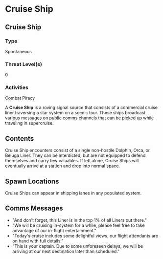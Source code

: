 # Cruise Ship
## Cruise Ship

### Type

Spontaneous

### Threat Level(s)

0

### Activities

Combat
Piracy

A **Cruise Ship** is a roving signal source that consists of a commercial cruise liner traversing a star system on a scenic tour. These ships broadcast various messages on public comms channels that can be picked up while traveling in supercruise.

## Contents

Cruise Ship encounters consist of a single non-hostile Dolphin, Orca, or Beluga Liner. They can be interdicted, but are not equipped to defend themselves and carry few valuables. If left alone, Cruise Ships will eventually arrive at a station and drop into normal space.

## Spawn Locations

Cruise Ships can appear in shipping lanes in any populated system.

## Comms Messages

- "And don't forget, this Liner is in the top 1% of all Liners out there."
- "We will be cruising in-system for a while, please feel free to take advantage of our in-flight entertainment."
- "Today's cruise includes some delightful views, our flight attendants are on hand with full details."
- "This is your captain. Due to some unforeseen delays, we will be arriving at our next destination later than scheduled."